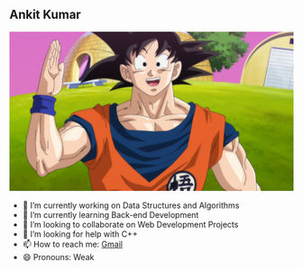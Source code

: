 ## Ankit Kumar

![Goku](/assets/img/goku.jpg "Goku")

- 🔭 I’m currently working on Data Structures and Algorithms
- 🌱 I’m currently learning Back-end Development
- 👯 I’m looking to collaborate on Web Development Projects
- 🤔 I’m looking for help with C++
- 📫 How to reach me: [Gmail](ankit.kumar.061000@gmail.com)
- 😄 Pronouns: Weak

